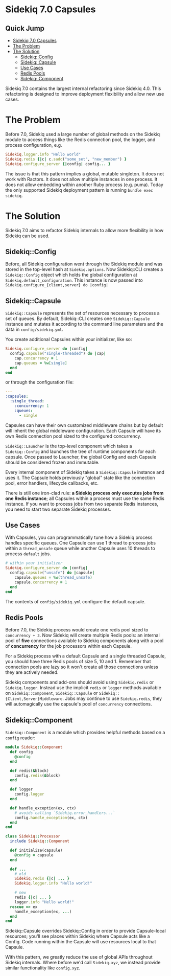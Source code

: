 
# Sidekiq 7.0 Capsules
## Quick Jump
<!--toc:start-->
- [Sidekiq 7.0 Capsules](#sidekiq-70-capsules)
- [The Problem](#the-problem)
- [The Solution](#the-solution)
  - [Sidekiq::Config](#sidekiqconfig)
  - [Sidekiq::Capsule](#sidekiqcapsule)
  - [Use Cases](#use-cases)
  - [Redis Pools](#redis-pools)
  - [Sidekiq::Component](#sidekiqcomponent)
<!--toc:end-->

Sidekiq 7.0 contains the largest internal refactoring since Sidekiq 4.0.
This refactoring is designed to improve deployment flexibility and allow
new use cases.

# The Problem

Before 7.0, Sidekiq used a large number of global methods on the Sidekiq module to access things
like the Redis connection pool, the logger, and process configuration, e.g.

```ruby
Sidekiq.logger.info "Hello world"
Sidekiq.redis {|c| c.sadd("some_set", "new_member") }
Sidekiq.configure_server {|config| config... }
```

The issue is that this pattern implies a global, mutable singleton.
It does not work with Ractors. It does not allow multiple instances in one process.
It does not allow embedding within another Ruby process (e.g. puma).
Today the only supported Sidekiq deployment pattern is running `bundle exec sidekiq`.

# The Solution

Sidekiq 7.0 aims to refactor Sidekiq internals to allow more flexibility in how
Sidekiq can be used.

## Sidekiq::Config

Before, all Sidekiq configuration went through the Sidekiq module and was stored in the top-level hash at `Sidekiq.options`.
Now Sidekiq::CLI creates a `Sidekiq::Config` object which holds the global configuration at `Sidekiq.default_configuration`.
This instance is now passed into `Sidekiq.configure_{client,server} do |config|`

## Sidekiq::Capsule

`Sidekiq::Capsule` represents the set of resources necessary to process a set of queues.
By default, Sidekiq::CLI creates one `Sidekiq::Capsule` instance and mutates it according to the command line parameters and the data in `config/sidekiq.yml`.

You create additional Capsules within your initializer, like so:

```ruby
Sidekiq.configure_server do |config|
  config.capsule("single-threaded") do |cap|
    cap.concurrency = 1
    cap.queues = %w[single]
  end
end
```

or through the configuration file:
```yaml
---
:capsules:
  :single_thread:
    :concurrency: 1
    :queues:
      - single
```

Capsules can have their own customized middleware chains but by default will inherit the global middleware configuration. Each Capsule will have its own Redis connection pool sized to the configured concurrency.

`Sidekiq::Launcher` is the top-level component which takes a `Sidekiq::Config` and launches the
tree of runtime components for each capsule. Once passed to Launcher, the global Config and each Capsule should be considered frozen and immutable.

Every internal component of Sidekiq takes a `Sidekiq::Capsule` instance and uses it. The Capsule
holds previously "global" state like the connection pool, error handlers, lifecycle callbacks, etc. 

There is still one iron-clad rule: **a Sidekiq process only executes jobs from one Redis instance**; all Capsules within a process must use the same Redis instance.
If you want to process jobs from two separate Redis instances, you need to start two separate Sidekiq processes.

## Use Cases

With Capsules, you can programmatically tune how a Sidekiq process handles specific queues. One
Capsule can use 1 thread to process jobs within a `thread_unsafe` queue while another Capsule uses 10 threads to process `default` jobs.

```ruby
# within your initializer
Sidekiq.configure_server do |config|
  config.capsule("unsafe") do |capsule|
    capsule.queues = %w(thread_unsafe)
    capsule.concurrency = 1
  end
end
```

The contents of `config/sidekiq.yml` configure the default capsule.

## Redis Pools

Before 7.0, the Sidekiq process would create one redis pool sized to `concurrency + 3`.
Now Sidekiq will create multiple Redis pools: an internal pool of **five** connections available to Sidekiq components along with a pool of **concurrency** for the job processors within each Capsule.

For a Sidekiq process with a default Capsule and a single threaded Capsule, you should have three Redis pools of size 5, 10 and 1.
Remember that connection pools are lazy so it won't create all those connections unless they are actively needed.

Sidekiq components and add-ons should avoid using `Sidekiq.redis` or `Sidekiq.logger`.
Instead use the implicit `redis` or `logger` methods available on `Sidekiq::Component`, `Sidekiq::Capsule` or `Sidekiq::{Client,Server}Middleware`. Jobs may continue to use `Sidekiq.redis`, they will automagically use the capsule's pool of `concurrency` connections.

## Sidekiq::Component

`Sidekiq::Component` is a module which provides helpful methods based on a `config` reader:

```ruby
module Sidekiq::Component
  def config
    @config
  end

  def redis(&block)
    config.redis(&block)
  end

  def logger
    config.logger
  end

  def handle_exception(ex, ctx)
    # avoids calling `Sidekiq.error_handlers...`
    config.handle_exception(ex, ctx)
  end
end

class Sidekiq::Processor
  include Sidekiq::Component

  def initialize(capsule)
    @config = capsule
  end

  def ...
    # old
    Sidekiq.redis {|c| ... }
    Sidekiq.logger.info "Hello world!"

    # new
    redis {|c| ... }
    logger.info "Hello world!"
  rescue => ex
    handle_exception(ex, ...)
  end
end
```

Sidekiq::Capsule overrides Sidekiq::Config in order to provide Capsule-local resources;
you'll see places within Sidekiq where Capsule acts like a Config. Code running within the Capsule will use resources local to that Capsule.

With this pattern, we greatly reduce the use of global APIs throughout Sidekiq internals.
Where before we'd call `Sidekiq.xyz`, we instead provide similar functionality like
`config.xyz`.
